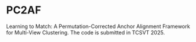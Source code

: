 # PC2AF
Learning to Match: A Permutation-Corrected Anchor Alignment Framework for Multi-View Clustering.
The code is submitted in TCSVT 2025.
